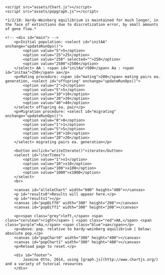 <head>
	<meta charset="utf-8">
	<title>Pop. Genetics Lab - BIOS 101 UIC Sum14</title>
	<link rel="stylesheet" href="assets/popgraph.css">

	<script src="assets/Chart.js"></script>
	<script src="assets/popgraph.js"></script>
</head>

	*1/2/18: Hardy-Weinberg equilibrium is maintained for much longer, in the face of extinctions due to discretization error, by small amounts of gene flow.*

	<!-- <div id="main"> -->
		<p>Initial population: <select id="initAA" onchange="updateRunOps()">
			<option value="5">5</option>
			<option value="25">25</option>
			<option value="250" selected="">250</option>
			<option value="2500">2500</option>
		</select> AA : <span id="initAa">500</span> Aa : <span id="initaa">250</span> aa</p>
		<p>Mating procedure: <span id="mating">200</span> mating pairs ea. generation, <select id="offspring" onchange="updateRunOps()">
			<option value="2">2</option>
			<option value="5">5</option>
			<option value="10">10</option>
			<option value="20">20</option>
			<option value="40">40</option>
		</select> offspring ea. pair</p>
		<p>Migration procedure: <select id="migrating" onchange="updateRunOps()">
			<option value="0">0</option>
			<option value="1">1</option>
			<option value="5">5</option>
			<option value="10">10</option>
			<option value="20">20</option>
		</select> migrating pairs ea. generation</p>

		<button onclick="writeIterate()">iterate</button>
		<select id="iterTimes">
			<option value="1">x1</option>
			<option value="10">x10</option>
			<option value="100">x100</option>
			<option value="1000">x1000</option>
		</select>
		<br>

		<canvas id="alleleChart" width="600" height="400"></canvas>
		<p id="results0">Results will appear here.</p>
		<p id="results1"></p>
		<canvas id="popDiff0" width="300" height="200"></canvas>
		<canvas id="popDiff1" width="300" height="200"></canvas>

		<p><span class="grey">left,</span> <span class="cerulean">right</span> | <span class="red">AA,</span> <span class="purple">Aa,</span> <span class="blue">aa</span></p>
		<p>above: pop. relative to hardy-weinberg equilibrium | below: absolute pop.</p>
		<canvas id="popChart0" width="300" height="400"></canvas>
		<canvas id="popChart1" width="300" height="400"></canvas>
		<p>Reload page to reset.</p>

		<div id="footer">
			Jasmine Otto, 2014, using [graph.js](http://www.chartjs.org/) and a variety of tutorial resources
		</div>